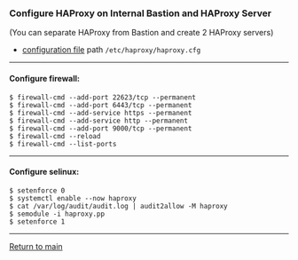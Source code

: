 ### Configure HAProxy on Internal Bastion and HAProxy Server
(You can separate HAProxy from Bastion and create 2 HAProxy servers)
- [configuration file](./haproxy.cfg) path  `/etc/haproxy/haproxy.cfg`
___
#### Configure firewall:
```
$ firewall-cmd --add-port 22623/tcp --permanent 
$ firewall-cmd --add-port 6443/tcp --permanent 
$ firewall-cmd --add-service https --permanent 
$ firewall-cmd --add-service http --permanent 
$ firewall-cmd --add-port 9000/tcp --permanent 
$ firewall-cmd --reload
$ firewall-cmd --list-ports
```
___
#### Configure selinux:
```
$ setenforce 0
$ systemctl enable --now haproxy
$ cat /var/log/audit/audit.log | audit2allow -M haproxy
$ semodule -i haproxy.pp
$ setenforce 1
```
___
[Return to main](../README.md)
